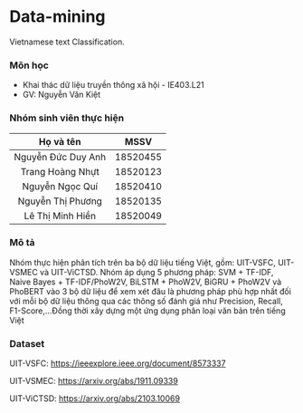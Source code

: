 # Data-mining
Vietnamese text Classification.
### Môn học 
- Khai thác dữ liệu truyền thông xã hội - IE403.L21
- GV: Nguyễn Văn Kiệt

### Nhóm sinh viên thực hiện
  |       **Họ và tên**      |       **MSSV**       |
  |     :------------:       |    :-------------:   |
  |     Nguyễn Đức Duy Anh   |     18520455         |
  |     Trang Hoàng Nhựt     |     18520123         |
  |     Nguyễn Ngọc Quí      |     18520410         |
  |     Nguyễn Thị Phương    |     18520135         |
  |     Lê Thị Minh Hiền     |     18520049         |
  
### Mô tả
Nhóm thực hiện phân tích trên ba bộ dữ liệu tiếng Việt,
gồm: UIT-VSFC, UIT-VSMEC và UIT-ViCTSD. Nhóm áp dụng 5
phương pháp: SVM + TF-IDF, Naive Bayes + TF-IDF/PhoW2V,
BiLSTM + PhoW2V, BiGRU + PhoW2V và PhoBERT vào 3 bộ dữ
liệu để xem xét đâu là phương pháp phù hợp nhất đối với mỗi
bộ dữ liệu thông qua các thông số đánh giá như Precision,
Recall, F1-Score,...Đồng thời xây dựng một ứng dụng phân
loại văn bản trên tiếng Việt

### Dataset
UIT-VSFC: https://ieeexplore.ieee.org/document/8573337 

UIT-VSMEC: https://arxiv.org/abs/1911.09339

UIT-ViCTSD: https://arxiv.org/abs/2103.10069
